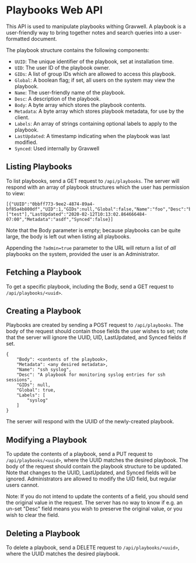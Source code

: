 # Playbooks Web API

This API is used to manipulate playbooks withing Gravwell. A playbook is a user-friendly way to bring together notes and search queries into a user-formatted document.

The playbook structure contains the following components:

* `UUID`: The unique identifier of the playbook, set at installation time.
* `UID`: The user ID of the playbook owner.
* `GIDs`: A list of group IDs which are allowed to access this playbook.
* `Global`: A boolean flag; if set, all users on the system may view the playbook.
* `Name`: The user-friendly name of the playbook.
* `Desc`: A description of the playbook.
* `Body`: A byte array which stores the playbook contents.
* `Metadata`: A byte array which stores playbook metadata, for use by the client.
* `Labels`: An array of strings containing optional labels to apply to the playbook.
* `LastUpdated`: A timestamp indicating when the playbook was last modified.
* `Synced`: Used internally by Gravwell


## Listing Playbooks

To list playbooks, send a GET request to `/api/playbooks`. The server will respond with an array of playbook structures which the user has permission to view:

```
[{"UUID":"0bbff773-9ee2-4874-89a4-bf85a4b800df","UID":1,"GIDs":null,"Global":false,"Name":"foo","Desc":"bar","Body":"","Labels":["test"],"LastUpdated":"2020-02-12T10:13:02.864666484-07:00","Metadata":"asdf","Synced":false}]
```

Note that the Body parameter is empty; because playbooks can be quite large, the body is left out when listing all playbooks.

Appending the `?admin=true` parameter to the URL will return a list of *all* playbooks on the system, provided the user is an Administrator.

## Fetching a Playbook

To get a specific playbook, including the Body, send a GET request to `/api/playbooks/<uuid>`.

## Creating a Playbook

Playbooks are created by sending a POST request to `/api/playbooks`. The body of the request should contain those fields the user wishes to set; note that the server will ignore the UUID, UID, LastUpdated, and Synced fields if set.

```
{
    "Body": <contents of the playbook>,
	"Metadata": <any desired metadata>,
    "Name": "ssh syslog",
    "Desc": "A playbook for monitoring syslog entries for ssh sessions",
    "GIDs": null,
    "Global": true,
    "Labels": [
        "syslog"
    ]
}
```

The server will respond with the UUID of the newly-created playbook.

## Modifying a Playbook

To update the contents of a playbook, send a PUT request to `/api/playbooks/<uuid>`, where the UUID matches the desired playbook. The body of the request should contain the playbook structure to be updated. Note that changes to the UUID, LastUpdated, and Synced fields will be ignored. Administrators are allowed to modify the UID field, but regular users cannot.

Note: If you do not intend to update the contents of a field, you should send the original value in the request. The server has no way to know if e.g. an un-set "Desc" field means you wish to preserve the original value, or you wish to clear the field.

## Deleting a Playbook

To delete a playbook, send a DELETE request to `/api/playbooks/<uuid>`, where the UUID matches the desired playbook.